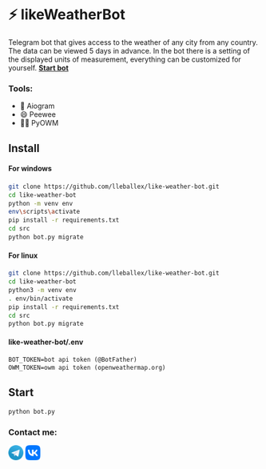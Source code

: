 # ⚡ likeWeatherBot

Telegram bot that gives access to the weather of any city from any country. The data can be viewed 5 days in advance. In the bot there is a setting of the displayed units of measurement, everything can be customized for yourself. **[Start bot](https://t.me/likeWeatherBot)**

### Tools:

- 💪 Aiogram
- 😄 Peewee
- 🤹🏽 PyOWM

## Install

#### For windows

```bash
git clone https://github.com/lleballex/like-weather-bot.git
cd like-weather-bot
python -m venv env
env\scripts\activate
pip install -r requirements.txt
cd src
python bot.py migrate
```

#### For linux

```bash
git clone https://github.com/lleballex/like-weather-bot.git
cd like-weather-bot
python3 -m venv env
. env/bin/activate
pip install -r requirements.txt
cd src
python bot.py migrate
```

#### like-weather-bot/.env

```
BOT_TOKEN=bot api token (@BotFather)
OWM_TOKEN=owm api token (openweathermap.org)
```

## Start

```bash
python bot.py
```

### Contact me:

[<img width="30px" title="lleballex | Telegram" src="https://raw.githubusercontent.com/github/explore/main/topics/telegram/telegram.png">](https://t.me/lleballex)
[<img width="30px" title="lleballex | VK" src="https://raw.githubusercontent.com/github/explore/main/topics/vk/vk.png">](https://vk.com/lleballex)